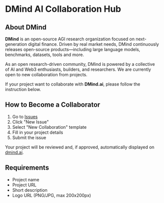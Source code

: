 # DMind AI Collaboration Hub

## About DMind

**DMind** is an open-source AGI research organization focused on next-generation digital finance. Driven by real market needs, DMind continuously releases open-source products—including large language models, benchmarks, datasets, tools and more.

As an open research-driven community, DMind is powered by a collective of AI and Web3 enthusiasts, builders, and researchers. We are currently open to new collaboration from projects.

If your project want to collaborate with **DMind.ai**, please follow the instruction below.

## How to Become a Collaborator

1. Go to [Issues](https://github.com/dmind-ai/DMind-AI-Collaboration-Hub/issues)
2. Click "New Issue"
3. Select "New Collaboration" template
4. Fill in your project details
5. Submit the issue

Your project will be reviewed and, if approved, automatically displayed on [dmind.ai](https://dmind.ai).

## Requirements
- Project name
- Project URL
- Short description
- Logo URL (PNG/JPG, max 200x200px)